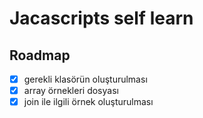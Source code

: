 # Jacascripts self learn 

## Roadmap
- [x] gerekli klasörün oluşturulması 
- [x] array örnekleri dosyası 
- [x] join ile ilgili örnek oluşturulması 
